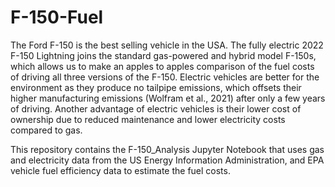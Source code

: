 # F-150-Fuel

The Ford F-150 is the best selling vehicle in the USA. The fully electric 2022 F-150 Lightning joins the standard gas-powered and hybrid model F-150s, which allows us to make an apples to apples comparison of the fuel costs of driving all three versions of the F-150. Electric vehicles are better for the environment as they produce no tailpipe emissions, which offsets their higher manufacturing emissions (Wolfram et al., 2021) after only a few years of driving. Another advantage of electric vehicles is their lower cost of ownership due to reduced maintenance and lower electricity costs compared to gas. 

This repository contains the F-150_Analysis Jupyter Notebook that uses gas and electricity data from the US Energy Information Administration, and EPA vehicle fuel efficiency data to estimate the fuel costs. 
